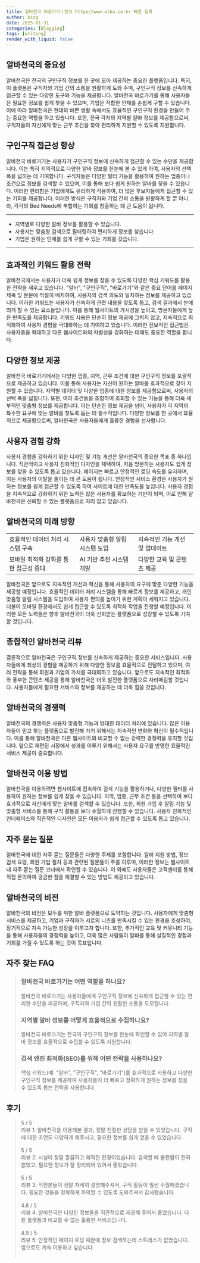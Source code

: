 ```yaml
---
title: 알바천국 바로가기ㅣ전국 https//www.alba.co.kr 빠른 등록
author: bing
date: 2025-01-31
categories: [Blogging]
tags: [writing]
render_with_liquid: false
---
```



<h2 id='알바천국의 중요성'>알바천국의 중요성</h2>

<p>알바천국은 전국의 구인구직 정보를 한 곳에 모아 제공하는 중요한 플랫폼입니다. 특히, 이 플랫폼은 구직자와 기업 간의 소통을 원활하게 도와 주며, 구인구직 정보를 신속하게 접근할 수 있는 다양한 도구와 기능을 제공합니다. 알바천국 바로가기를 통해 사용자들은 필요한 정보를 쉽게 찾을 수 있으며, 기업은 적합한 인재를 손쉽게 구할 수 있습니다. 이에 따라 알바천국은 현대의 바쁜 생활 속에서도 효율적인 구인구직 환경을 만들어 주는 중요한 역할을 하고 있습니다. 또한, 전국 각지의 지역별 알바 정보를 제공함으로써, 구직자들이 자신에게 맞는 근무 조건을 찾아 편리하게 지원할 수 있도록 지원합니다.</p>

<h2 id='구인구직 접근성 향상'>구인구직 접근성 향상</h2>

<p>알바천국 바로가기는 사용자가 구인구직 정보에 신속하게 접근할 수 있는 수단을 제공합니다. 이는 특히 지역적으로 다양한 알바 정보를 한눈에 볼 수 있게 하여, 사용자의 선택 폭을 넓히는 데 기여합니다. 구직자들은 다양한 필터 기능을 활용하여 원하는 업종이나 조건으로 정보를 검색할 수 있으며, 이를 통해 보다 쉽게 원하는 알바를 찾을 수 있습니다. 이러한 편리함은 기업에게도 유리하게 작용하여, 더 많은 후보자들에게 접근할 수 있는 기회를 제공합니다. 이러한 방식은 구직자와 기업 간의 소통을 원활하게 할 뿐 아니라, 각각의 Bed Needs에 부합하는 기회를 창출하는 데 큰 도움이 됩니다.</p>

<hr />

<ul>
    <li>지역별로 다양한 알바 정보를 활용할 수 있습니다.</li>
    <li>사용자는 맞춤형 검색으로 필터링하여 편리하게 정보를 찾습니다.</li>
    <li>기업은 원하는 인재를 쉽게 구할 수 있는 기회를 갖습니다.</li>
</ul>

<hr />

<h2 id='효과적인 키워드 활용 전략'>효과적인 키워드 활용 전략</h2>

<p>알바천국에서는 사용자가 더욱 쉽게 정보를 찾을 수 있도록 다양한 핵심 키워드를 활용한 전략을 세우고 있습니다. "알바", "구인구직", "바로가기"와 같은 중요 단어를 페이지 제목 및 본문에 적절히 배치하여, 사용자의 검색 의도와 일치하는 정보를 제공하고 있습니다. 이러한 키워드는 사용자가 신속하게 관련 내용을 찾도록 돕고, 검색 결과에서 눈에 띄게 할 수 있는 요소들입니다. 이를 통해 웹사이트의 가시성을 높이고, 방문자들에게 높은 만족도를 제공합니다. 키워드 사용은 단순히 정보 제공에 그치지 않고, 지속적으로 최적화하여 사용자 경험을 극대화하는 데 기여하고 있습니다. 이러한 진보적인 접근법은 사용자층을 확대하고 다른 웹사이트와의 차별성을 강화하는 데에도 중요한 역할을 합니다.</p>

<h2 id='다양한 정보 제공'>다양한 정보 제공</h2>

<p>알바천국 바로가기에서는 다양한 업종, 지역, 근무 조건에 대한 구인구직 정보를 포괄적으로 제공하고 있습니다. 이를 통해 사용자는 자신이 원하는 알바를 효과적으로 찾아 지원할 수 있습니다. 지역별 데이터 및 다양한 업종에 대한 정보를 제공함으로써, 사용자의 선택 폭을 넓힙니다. 또한, 여러 조건들을 조합하여 조회할 수 있는 기능을 통해 더욱 세부적인 맞춤형 정보를 제공합니다. 이는 단순한 정보 제공을 넘어, 사용자가 각 지역의 특수한 요구에 맞는 알바를 찾도록 돕는 데 필수적입니다. 다양한 정보를 한 곳에서 효율적으로 제공함으로써, 알바천국은 사용자들에게 훌륭한 경험을 선사합니다.</p>

<h2 id='사용자 경험 강화'>사용자 경험 강화</h2>

<p>사용자 경험을 강화하기 위한 디자인 및 기능 개선은 알바천국의 중요한 목표 중 하나입니다. 직관적이고 사용자 친화적인 디자인을 채택하여, 처음 방문하는 사용자도 쉽게 정보를 찾을 수 있도록 돕고 있습니다. 페이지는 빠르고 안정적인 로딩 속도를 유지하며, 이는 사용자의 이탈을 줄이는 데 큰 도움이 됩니다. 안정적인 서비스 환경은 사용자가 원하는 정보를 쉽게 접근할 수 있도록 하여 사이트에 대한 만족도를 높입니다. 사용자 경험을 지속적으로 강화하기 위한 노력은 많은 사용자를 확보하는 기반이 되며, 이로 인해 알바천국은 신뢰할 수 있는 플랫폼으로 자리 잡고 있습니다.</p>

<h2 id='알바천국의 미래 방향'>알바천국의 미래 방향</h2>

<table>
    <tr>
        <td>효율적인 데이터 처리 시스템 구축</td>
        <td>사용자 맞춤형 알림 시스템 도입</td>
        <td>지속적인 기능 개선 및 업데이트</td>
    </tr>
    <tr>
        <td>모바일 최적화 강화를 통한 접근성 증대</td>
        <td>AI 기반 추천 시스템 개발</td>
        <td>다양한 교육 및 콘텐츠 제공</td>
    </tr>
</table>

<p>알바천국은 앞으로도 지속적인 개선과 혁신을 통해 사용자의 요구에 맞춘 다양한 기능을 제공할 예정입니다. 효율적인 데이터 처리 시스템을 통해 빠르게 정보를 제공하고, 개인 맞춤형 알림 시스템을 도입하여 사용자 편의를 높이기 위한 계획이 세워지고 있습니다. 더불어 모바일 환경에서도 쉽게 접근할 수 있도록 최적화 작업을 진행할 예정입니다. 이러한 모든 노력들은 향후 알바천국이 더욱 신뢰받는 플랫폼으로 성장할 수 있도록 기여할 것입니다.</p>

<h2 id='종합적인 알바천국 리뷰'>종합적인 알바천국 리뷰</h2>

<p>결론적으로 알바천국은 구인구직 정보를 신속하게 제공하는 중요한 서비스입니다. 사용자들에게 최상의 경험을 제공하기 위해 다양한 정보를 효율적으로 전달하고 있으며, 여러 전략을 통해 회원과 기업의 가치를 극대화하고 있습니다. 앞으로도 지속적인 최적화와 풍부한 콘텐츠 제공을 통해 알바천국은 더욱 발전한 플랫폼으로 자리매김할 것입니다. 사용자들에게 필요한 서비스와 정보를 제공하는 데 더욱 힘쓸 것입니다.</p>

<h2 id='알바천국의 경쟁력'>알바천국의 경쟁력</h2>

<p>알바천국의 경쟁력은 사용자 맞춤형 기능과 방대한 데이터 처리에 있습니다. 많은 이용자들이 믿고 찾는 플랫폼으로 발전해 가기 위해서는 지속적인 변화와 혁신이 필수적입니다. 이를 통해 알바천국은 다른 웹사이트와 비교할 수 없는 강력한 경쟁력을 유지할 것입니다. 앞으로 재편된 시장에서 성과를 이루기 위해서는 사용자 요구를 반영한 효율적인 서비스 제공이 중요합니다.</p>

<h2 id='알바천국 이용 방법'>알바천국 이용 방법</h2>

<p>알바천국을 이용하려면 웹사이트에 접속하여 검색 기능을 활용하거나, 다양한 필터를 사용하여 원하는 정보를 쉽게 찾을 수 있습니다. 지역, 업종, 근무 조건 등을 선택하여 보다 효과적으로 자신에게 맞는 알바를 검색할 수 있습니다. 또한, 회원 가입 후 알림 기능 및 맞춤형 서비스를 통해 구직 활동을 보다 수월하게 진행할 수 있습니다. 사용자 친화적인 인터페이스와 직관적인 디자인은 모든 이용자가 쉽게 접근할 수 있도록 돕고 있습니다.</p>

<h2 id='자주 묻는 질문'>자주 묻는 질문</h2>

<p>알바천국에 대한 자주 묻는 질문들은 다양한 주제를 포함합니다. 알바 지원 방법, 정보 검색 요령, 회원 가입 절차 등과 관련된 질문들이 주를 이루며, 이러한 정보는 웹사이트 내 자주 묻는 질문 코너에서 확인할 수 있습니다. 이 외에도 사용자들은 고객센터를 통해 직접 문의하여 궁금한 점을 해결할 수 있는 방법도 제공되고 있습니다.</p>

<h2 id='알바천국의 비전'>알바천국의 비전</h2>

<p>알바천국의 비전은 모두를 위한 알바 플랫폼으로 도약하는 것입니다. 사용자에게 맞춤형 서비스를 제공하고, 기업과 구직자가 서로의 니즈를 만족시킬 수 있는 환경을 조성하여, 장기적으로 지속 가능한 성장을 이루고자 합니다. 또한, 추가적인 교육 및 커뮤니티 기능을 통해 사용자들의 경쟁력을 높이고, 더욱 많은 사람들이 알바를 통해 실질적인 경험과 기회를 가질 수 있도록 하는 것이 목표입니다.</p>


<h2 id='자주_찾는_FAQ'>자주 찾는 FAQ</h2>
<div itemscope="" itemtype="https://schema.org/FAQPage"> 
<blockquote> 
<div itemscope="" itemprop="mainEntity" itemtype="https://schema.org/Question"> 
<h3 itemprop="name">알바천국 바로가기는 어떤 역할을 하나요?</h3> 
<div itemscope="" itemprop="acceptedAnswer" itemtype="https://schema.org/Answer"> 
<span itemprop="text"> 
<p>알바천국 바로가기는 사용자들에게 구인구직 정보에 신속하게 접근할 수 있는 편리한 수단을 제공하며, 구직자와 기업 간의 원활한 소통을 도모합니다.</p> 
</span> 
</div> 
</div> 

<div itemscope="" itemprop="mainEntity" itemtype="https://schema.org/Question"> 
<h3 itemprop="name">지역별 알바 정보를 어떻게 효율적으로 수집하나요?</h3> 
<div itemscope="" itemprop="acceptedAnswer" itemtype="https://schema.org/Answer"> 
<span itemprop="text"> 
<p>알바천국 바로가기는 전국의 구인구직 정보를 한눈에 확인할 수 있어 지역별 알바 정보를 효율적으로 수집할 수 있도록 지원합니다.</p> 
</span> 
</div> 
</div> 

<div itemscope="" itemprop="mainEntity" itemtype="https://schema.org/Question"> 
<h3 itemprop="name">검색 엔진 최적화(SEO)를 위해 어떤 전략을 사용하나요?</h3> 
<div itemscope="" itemprop="acceptedAnswer" itemtype="https://schema.org/Answer"> 
<span itemprop="text"> 
<p>핵심 키워드(예: "알바", "구인구직", "바로가기")를 효과적으로 사용하고 다양한 구인구직 정보를 제공하여 사용자들이 더 빠르고 정확하게 원하는 정보를 찾을 수 있도록 돕는 전략을 사용합니다.</p> 
</span> 
</div> 
</div> 
</blockquote> 
</div>
<h2 id='후기'>후기</h2>
<div itemscope itemtype="https://schema.org/Product">
  <blockquote>
  <div itemprop="review" itemscope itemtype="https://schema.org/Review">
      <div itemprop="reviewRating" itemscope itemtype="https://schema.org/Rating"> <span itemprop="ratingValue">5</span> / <span itemprop="bestRating">5</span> </div>
      <span itemprop="reviewBody">리뷰 1: 알바천국을 이용해본 결과, 정말 친절한 상담을 받을 수 있었습니다. 구직에 대한 조언도 다양하게 해주시고, 필요한 정보를 쉽게 얻을 수 있었습니다.</span>
  </div>
  <br>
  <div itemprop="review" itemscope itemtype="https://schema.org/Review">
      <div itemprop="reviewRating" itemscope itemtype="https://schema.org/Rating"> <span itemprop="ratingValue">5</span> / <span itemprop="bestRating">5</span> </div>
      <span itemprop="reviewBody">리뷰 2: 시설이 정말 깔끔하고 쾌적한 환경이었습니다. 검색할 때 불편함이 전혀 없었고, 필요한 정보가 잘 정리되어 있어서 좋았습니다.</span>
  </div>
  <br>
  <div itemprop="review" itemscope itemtype="https://schema.org/Review">
      <div itemprop="reviewRating" itemscope itemtype="https://schema.org/Rating"> <span itemprop="ratingValue">5</span> / <span itemprop="bestRating">5</span> </div>
      <span itemprop="reviewBody">리뷰 3: 직원분들이 정말 자세히 설명해주셔서, 구직 활동이 훨씬 수월해졌습니다. 필요한 것들을 정확하게 파악할 수 있도록 도와주셔서 감사했습니다.</span>
  </div>
  <br>
  <div itemprop="review" itemscope itemtype="https://schema.org/Review">
      <div itemprop="reviewRating" itemscope itemtype="https://schema.org/Rating"> <span itemprop="ratingValue">4.8</span> / <span itemprop="bestRating">5</span> </div>
      <span itemprop="reviewBody">리뷰 4: 알바천국은 다양한 정보들을 직관적으로 제공해 주어서 좋았습니다. 다른 플랫폼과 비교할 수 없는 훌륭한 서비스입니다.</span>
  </div>
  <br>
  <div itemprop="review" itemscope itemtype="https://schema.org/Review">
      <div itemprop="reviewRating" itemscope itemtype="https://schema.org/Rating"> <span itemprop="ratingValue">4.9</span> / <span itemprop="bestRating">5</span> </div>
      <span itemprop="reviewBody">리뷰 5: 안정적인 페이지 로딩 때문에 정보 검색하는데 스트레스가 없었습니다. 앞으로도 계속 이용하고 싶습니다.</span>
  </div>
  <br>
  </blockquote>
</div>
